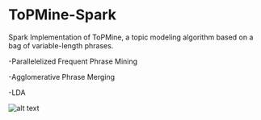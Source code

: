 # ToPMine-Spark
Spark Implementation of ToPMine, a topic modeling algorithm based on a bag of variable-length phrases.

-Parallelelized Frequent Phrase Mining

-Agglomerative Phrase Merging

-LDA


![alt text](https://github.com/ydj0604/ToPMine-Spark/blob/master/Screen.Shot.2016-02-25.at.3.18.10.PM.png)
